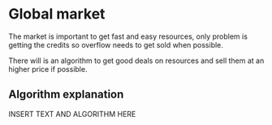 # Global market

The market is important to get fast and easy resources, only problem is getting the credits so overflow needs to get sold when possible.

There will is an algorithm to get good deals on resources and sell them at an higher price if possible.

## Algorithm explanation

INSERT TEXT AND ALGORITHM HERE
